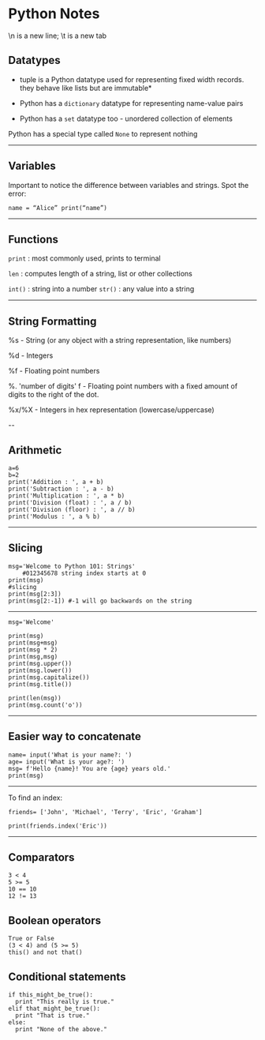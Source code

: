 # Python Notes

\n is a new line; \t is a new tab

## Datatypes
- tuple is a Python datatype used for representing fixed width records. they behave like lists but are immutable*

- Python has a ```dictionary``` datatype for representing name-value pairs

- Python has a ```set``` datatype too - unordered collection of elements

Python has a special type called ```None``` to represent nothing

---

## Variables

Important to notice the difference between variables and strings. Spot the error:

```name = “Alice” print(“name”)```

---

## Functions

```print``` : most commonly used, prints to terminal

```len``` : computes length of a string, list or other collections

```int()``` : string into a number
```str()``` : any value into a string

---

## String Formatting

%s - String (or any object with a string representation, like numbers)

%d - Integers

%f - Floating point numbers

%. 'number of digits' f - Floating point numbers with a fixed amount of digits to the right of the dot.

%x/%X - Integers in hex representation (lowercase/uppercase)

--

## Arithmetic

```
a=6
b=2
print('Addition : ', a + b)
print('Subtraction : ', a - b)
print('Multiplication : ', a * b)
print('Division (float) : ', a / b)
print('Division (floor) : ', a // b)
print('Modulus : ', a % b)
```

---

## Slicing 

```
msg='Welcome to Python 101: Strings'
    #012345678 string index starts at 0
print(msg)
#slicing
print(msg[2:3])
print(msg[2:-1]) #-1 will go backwards on the string
```

---

```
msg='Welcome'

print(msg)
print(msg+msg)
print(msg * 2)
print(msg,msg)
print(msg.upper())
print(msg.lower())
print(msg.capitalize())
print(msg.title())

print(len(msg))
print(msg.count('o'))
```

---

## Easier way to concatenate

```
name= input('What is your name?: ')
age= input('What is your age?: ')
msg= f'Hello {name}! You are {age} years old.'
print(msg)
```

---

To find an index:

```
friends= ['John', 'Michael', 'Terry', 'Eric', 'Graham']

print(friends.index('Eric'))
```

---

## Comparators

```
3 < 4
5 >= 5
10 == 10
12 != 13
```

## Boolean operators

```
True or False 
(3 < 4) and (5 >= 5)
this() and not that()
```

## Conditional statements

```
if this_might_be_true():
  print "This really is true."
elif that_might_be_true():
  print "That is true."
else:
  print "None of the above."
```